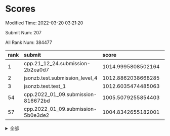 # Scores

Modified Time: 2022-03-20 03:21:20

Submit Num: 207

All Rank Num: 384477

| rank |               submit               |       score        |       sigma        | pk_num |
| :--- | :--------------------------------- | :----------------- | :----------------- | :----- |
| 1    | cpp.21_12_24.submission-2b2ea0d7   | 1014.9995808502164 | 0.8248989862471374 | 7429   |
| 2    | jsonzb.test.submission_level_4     | 1012.8862038668285 | 0.800318225652018  | 7432   |
| 3    | jsonzb.test.test_1                 | 1012.6035474485063 | 0.7836131651805317 | 7429   |
| 54   | cpp.2022_01_09.submission-816672bd | 1005.5079255854403 | 0.7208112912898683 | 7433   |
| 57   | cpp.2022_01_09.submission-5b0e3de2 | 1004.8342655182001 | 0.7321883809345574 | 7431   |


<details>
<summary>全部</summary>

| rank |                 submit                 |       score        |       sigma        | pk_num |
| :--- | :------------------------------------- | :----------------- | :----------------- | :----- |
| 1    | cpp.21_12_24.submission-2b2ea0d7       | 1014.9995808502164 | 0.8248989862471374 | 7429   |
| 2    | jsonzb.test.submission_level_4         | 1012.8862038668285 | 0.800318225652018  | 7432   |
| 3    | jsonzb.test.test_1                     | 1012.6035474485063 | 0.7836131651805317 | 7429   |
| 4    | gobigger.level_3.submission_level_3_40 | 1011.1864381939948 | 0.7788675757697744 | 7430   |
| 5    | gobigger.level_3.submission_level_3_14 | 1011.0158359688278 | 0.7949158439191147 | 7430   |
| 6    | gobigger.level_3.submission_level_3_15 | 1010.8270395582003 | 0.7680006075478711 | 7434   |
| 7    | gobigger.level_3.submission_level_3_46 | 1010.7298898396222 | 0.7671961759926529 | 7425   |
| 8    | gobigger.level_3.submission_level_3_18 | 1010.6453863622602 | 0.7503757327151606 | 7428   |
| 9    | gobigger.level_3.submission_level_3_5  | 1010.6336165238887 | 0.7600736511670555 | 7434   |
| 10   | gobigger.level_3.submission_level_3_44 | 1010.5776349683283 | 0.7673363593677904 | 7429   |
| 11   | gobigger.level_3.submission_level_3_20 | 1010.485433803027  | 0.7574087066105589 | 7430   |
| 12   | gobigger.level_3.submission_level_3_6  | 1010.4807643743143 | 0.7873672937635631 | 7429   |
| 13   | gobigger.level_3.submission_level_3_38 | 1010.4477827791965 | 0.7326176954927522 | 7436   |
| 14   | gobigger.level_3.submission_level_3_27 | 1010.4353749233088 | 0.7794484981035629 | 7433   |
| 15   | gobigger.level_3.submission_level_3_1  | 1010.4138950605865 | 0.7530287868027828 | 7429   |
| 16   | gobigger.level_3.submission_level_3_0  | 1010.4046613681254 | 0.7357982031518902 | 7432   |
| 17   | gobigger.level_3.submission_level_3_12 | 1010.3525301259573 | 0.76193450125996   | 7428   |
| 18   | gobigger.level_3.submission_level_3_28 | 1010.3026043130511 | 0.7923261260049427 | 7432   |
| 19   | gobigger.level_3.submission_level_3_3  | 1010.2954123110729 | 0.7494480445392356 | 7436   |
| 20   | gobigger.level_3.submission_level_3_9  | 1010.2491388749676 | 0.7547109403824483 | 7431   |
| 21   | gobigger.level_3.submission_level_3_45 | 1010.080400552029  | 0.7471934693568675 | 7431   |
| 22   | gobigger.level_3.submission_level_3_21 | 1010.059821818561  | 0.7534747101987368 | 7431   |
| 23   | gobigger.level_3.submission_level_3_43 | 1009.9874252947383 | 0.7528827325568941 | 7428   |
| 24   | gobigger.level_3.submission_level_3_32 | 1009.9852029737882 | 0.7449619836492193 | 7431   |
| 25   | gobigger.level_3.submission_level_3_30 | 1009.9506999025289 | 0.7607484374969895 | 7431   |
| 26   | gobigger.level_3.submission_level_3_24 | 1009.9298638751828 | 0.7577335676844302 | 7433   |
| 27   | gobigger.level_3.submission_level_3_10 | 1009.8921393131349 | 0.771817341441406  | 7428   |
| 28   | gobigger.level_3.submission_level_3_29 | 1009.8436221088774 | 0.7418422113670958 | 7427   |
| 29   | gobigger.level_3.submission_level_3_49 | 1009.8415640625111 | 0.7869558074989452 | 7429   |
| 30   | gobigger.level_3.submission_level_3_47 | 1009.8250199987967 | 0.7729469312518301 | 7433   |
| 31   | gobigger.level_3.submission_level_3_13 | 1009.7364863480834 | 0.7627797474561311 | 7432   |
| 32   | gobigger.level_3.submission_level_3_33 | 1009.7181559644662 | 0.7358929283073431 | 7431   |
| 33   | gobigger.level_3.submission_level_3_16 | 1009.7099146540902 | 0.7525216025718586 | 7434   |
| 34   | gobigger.level_3.submission_level_3_41 | 1009.6609115160437 | 0.74562329461746   | 7430   |
| 35   | gobigger.level_3.submission_level_3_37 | 1009.5708355822048 | 0.7594555145100893 | 7424   |
| 36   | gobigger.level_3.submission_level_3_26 | 1009.5166803815073 | 0.7409232472461297 | 7422   |
| 37   | gobigger.level_3.submission_level_3_25 | 1009.4652519478205 | 0.7645417098632872 | 7430   |
| 38   | gobigger.level_3.submission_level_3_8  | 1009.3760902674607 | 0.7463175378603638 | 7432   |
| 39   | gobigger.level_3.submission_level_3_36 | 1009.3617134955256 | 0.7573445285562161 | 7428   |
| 40   | gobigger.level_3.submission_level_3_35 | 1009.2971021496879 | 0.7332478642654757 | 7430   |
| 41   | gobigger.level_3.submission_level_3_4  | 1009.2542897242449 | 0.7392996156546603 | 7432   |
| 42   | gobigger.level_3.submission_level_3_31 | 1009.229162497842  | 0.7417693686227457 | 7420   |
| 43   | gobigger.level_3.submission_level_3_19 | 1009.2214456413155 | 0.7378823491144887 | 7437   |
| 44   | gobigger.level_3.submission_level_3_34 | 1009.1261416201235 | 0.7602536863957653 | 7430   |
| 45   | gobigger.level_3.submission_level_3_17 | 1009.0492082253668 | 0.7733615446124644 | 7434   |
| 46   | gobigger.level_3.submission_level_3_22 | 1009.0129320682458 | 0.7261835440542199 | 7427   |
| 47   | gobigger.level_3.submission_level_3_7  | 1008.9112280798137 | 0.7469879230678803 | 7431   |
| 48   | gobigger.level_3.submission_level_3_42 | 1008.8419461938765 | 0.7461726063812922 | 7427   |
| 49   | gobigger.level_3.submission_level_3_2  | 1008.8386127910777 | 0.7474112527423948 | 7434   |
| 50   | gobigger.level_3.submission_level_3_11 | 1008.7841078661036 | 0.7509859720012648 | 7433   |
| 51   | gobigger.level_3.submission_level_3_39 | 1008.7634574063012 | 0.7386551488024965 | 7430   |
| 52   | gobigger.level_3.submission_level_3_48 | 1008.5797058275614 | 0.7390101683069672 | 7425   |
| 53   | gobigger.level_3.submission_level_3_23 | 1008.4476517774806 | 0.7417907490461824 | 7431   |
| 54   | cpp.2022_01_09.submission-816672bd     | 1005.5079255854403 | 0.7208112912898683 | 7433   |
| 55   | gobigger.level_1.submission_level_1_38 | 1005.3120686650487 | 0.7137260351669016 | 7430   |
| 56   | gobigger.level_1.submission_level_1_25 | 1005.0627313220496 | 0.7218487945281503 | 7425   |
| 57   | cpp.2022_01_09.submission-5b0e3de2     | 1004.8342655182001 | 0.7321883809345574 | 7431   |
| 58   | gobigger.level_1.submission_level_1_23 | 1004.8053170431232 | 0.7286817131202937 | 7431   |
| 59   | gobigger.level_1.submission_level_1_14 | 1004.7802308111482 | 0.7304158735749111 | 7428   |
| 60   | gobigger.level_1.submission_level_1_32 | 1004.7688770936084 | 0.7173417692249741 | 7429   |
| 61   | gobigger.level_1.submission_level_1_13 | 1004.7562643543071 | 0.7121602250225786 | 7431   |
| 62   | gobigger.level_1.submission_level_1_46 | 1004.7182336056837 | 0.733147002086401  | 7428   |
| 63   | gobigger.level_1.submission_level_1_35 | 1004.4816174756271 | 0.7103418255353675 | 7423   |
| 64   | gobigger.level_1.submission_level_1_43 | 1004.2160716489816 | 0.7053617246076153 | 7429   |
| 65   | gobigger.level_1.submission_level_1_36 | 1004.2045336921805 | 0.7066375182500919 | 7429   |
| 66   | gobigger.level_1.submission_level_1_30 | 1004.1898225124777 | 0.7210952653731763 | 7431   |
| 67   | gobigger.level_1.submission_level_1_39 | 1003.9982376376093 | 0.7317210150918447 | 7428   |
| 68   | gobigger.level_1.submission_level_1_3  | 1003.9773218494076 | 0.7258629496266163 | 7432   |
| 69   | gobigger.level_1.submission_level_1_48 | 1003.9499577185669 | 0.7113853085121344 | 7432   |
| 70   | gobigger.level_1.submission_level_1_5  | 1003.9249421763792 | 0.7177428723759198 | 7431   |
| 71   | gobigger.level_1.submission_level_1_1  | 1003.9137310254691 | 0.7076958697680066 | 7422   |
| 72   | gobigger.level_1.submission_level_1_49 | 1003.8770771965861 | 0.7168015892852723 | 7435   |
| 73   | gobigger.level_1.submission_level_1_29 | 1003.8486532810973 | 0.7293094017164938 | 7431   |
| 74   | gobigger.level_1.submission_level_1_33 | 1003.8410409810366 | 0.7115530218238688 | 7429   |
| 75   | gobigger.level_1.submission_level_1_11 | 1003.7546555559221 | 0.7122864745338783 | 7429   |
| 76   | gobigger.level_1.submission_level_1_41 | 1003.6891218764666 | 0.7297910123959125 | 7425   |
| 77   | gobigger.level_1.submission_level_1_19 | 1003.6740112945016 | 0.7138626651023526 | 7430   |
| 78   | gobigger.level_1.submission_level_1_7  | 1003.6720698519507 | 0.7181925511774722 | 7437   |
| 79   | gobigger.level_1.submission_level_1_15 | 1003.5948934580368 | 0.7160418201242795 | 7430   |
| 80   | gobigger.level_1.submission_level_1_16 | 1003.5094554193741 | 0.7149750601400778 | 7434   |
| 81   | gobigger.level_1.submission_level_1_0  | 1003.4594296851526 | 0.7124993793478135 | 7425   |
| 82   | gobigger.level_1.submission_level_1_27 | 1003.414140706941  | 0.7264784692108645 | 7428   |
| 83   | gobigger.level_1.submission_level_1_40 | 1003.3625739633264 | 0.7084897359332378 | 7427   |
| 84   | gobigger.level_1.submission_level_1_10 | 1003.3465071296088 | 0.7224183978474374 | 7431   |
| 85   | gobigger.level_1.submission_level_1_22 | 1003.3337227482493 | 0.7044486588202181 | 7426   |
| 86   | gobigger.level_1.submission_level_1_37 | 1003.302478271498  | 0.7118210848224974 | 7427   |
| 87   | gobigger.level_1.submission_level_1_6  | 1003.2906182511633 | 0.7155204172609041 | 7427   |
| 88   | gobigger.level_1.submission_level_1_21 | 1003.2371312612439 | 0.71421801162746   | 7424   |
| 89   | gobigger.level_1.submission_level_1_45 | 1003.1659050388829 | 0.7075915545974326 | 7435   |
| 90   | gobigger.level_1.submission_level_1_42 | 1003.1374858972266 | 0.7250316554498605 | 7431   |
| 91   | gobigger.level_1.submission_level_1_8  | 1003.0647579806753 | 0.7144446153720022 | 7432   |
| 92   | gobigger.level_1.submission_level_1_20 | 1002.9515011937677 | 0.7053939471194415 | 7434   |
| 93   | gobigger.level_1.submission_level_1_44 | 1002.9007955054494 | 0.7093501352144675 | 7437   |
| 94   | gobigger.level_1.submission_level_1_18 | 1002.8954848672919 | 0.7244701803910403 | 7425   |
| 95   | gobigger.level_1.submission_level_1_28 | 1002.7406448661754 | 0.7074791098805064 | 7432   |
| 96   | gobigger.level_1.submission_level_1_4  | 1002.6680258208612 | 0.7235026434573398 | 7425   |
| 97   | gobigger.level_1.submission_level_1_2  | 1002.4400998235626 | 0.7083090156050047 | 7429   |
| 98   | gobigger.level_1.submission_level_1_34 | 1002.2956601937743 | 0.7053941492400582 | 7424   |
| 99   | gobigger.level_1.submission_level_1_24 | 1002.0385331714783 | 0.7140112615685347 | 7431   |
| 100  | gobigger.level_1.submission_level_1_17 | 1002.0047305845907 | 0.7170100559120767 | 7430   |
| 101  | gobigger.level_1.submission_level_1_31 | 1001.8630143123852 | 0.7115701671714513 | 7431   |
| 102  | gobigger.level_1.submission_level_1_12 | 1001.8038384176871 | 0.7065415093980328 | 7428   |
| 103  | gobigger.level_1.submission_level_1_47 | 1001.6486200457231 | 0.7067366428124273 | 7429   |
| 104  | gobigger.level_1.submission_level_1_9  | 1001.2565593477616 | 0.7192751877936813 | 7431   |
| 105  | gobigger.level_1.submission_level_1_26 | 1000.6811764905731 | 0.7095116252798527 | 7428   |
| 106  | gobigger.random.submission_random_46   | 997.625463801019   | 0.7104380525559177 | 7428   |
| 107  | gobigger.random.submission_random_45   | 996.9939625547898  | 0.7073540739786656 | 7430   |
| 108  | gobigger.random.submission_random_9    | 996.9086562089609  | 0.7058543181680776 | 7426   |
| 109  | gobigger.random.submission_random_28   | 996.8204995079825  | 0.6979605561800794 | 7429   |
| 110  | gobigger.random.submission_random_21   | 996.7736007156328  | 0.7102872084759141 | 7437   |
| 111  | gobigger.random.submission_random_36   | 996.7455017783715  | 0.7239449612707197 | 7431   |
| 112  | gobigger.random.submission_random_22   | 996.7300024041944  | 0.6962567834231055 | 7426   |
| 113  | gobigger.random.submission_random_8    | 996.7150493898778  | 0.7148568902642181 | 7422   |
| 114  | gobigger.random.submission_random_13   | 996.6743418852195  | 0.7111294053523992 | 7430   |
| 115  | gobigger.random.submission_random_32   | 996.6228051739653  | 0.7087304548073936 | 7430   |
| 116  | gobigger.random.submission_random_6    | 996.6183551414551  | 0.7173667109371935 | 7432   |
| 117  | gobigger.random.submission_random_37   | 996.5524976011227  | 0.7078686292546255 | 7429   |
| 118  | gobigger.random.submission_random_17   | 996.5097639586318  | 0.7057752314447455 | 7431   |
| 119  | gobigger.random.submission_random_3    | 996.4389849126213  | 0.7095739665386913 | 7431   |
| 120  | gobigger.random.submission_random_16   | 996.4183626415197  | 0.7107154710876211 | 7428   |
| 121  | gobigger.random.submission_random_12   | 996.4110290764494  | 0.7035109658331617 | 7432   |
| 122  | gobigger.random.submission_random_20   | 996.3971639410212  | 0.7036329989493344 | 7429   |
| 123  | gobigger.random.submission_random_47   | 996.3460177070453  | 0.7187485813967099 | 7429   |
| 124  | gobigger.random.submission_random_23   | 996.3387381117582  | 0.7213192184845841 | 7429   |
| 125  | gobigger.random.submission_random_29   | 996.3363281562112  | 0.7099326472701001 | 7429   |
| 126  | gobigger.random.submission_random_11   | 996.2827039766065  | 0.7106048749235394 | 7432   |
| 127  | gobigger.random.submission_random_27   | 996.2447831874613  | 0.7159228110863214 | 7428   |
| 128  | gobigger.random.submission_random_38   | 996.2069449277403  | 0.725578980505158  | 7424   |
| 129  | gobigger.random.submission_random_48   | 996.0936677641399  | 0.7098132885812906 | 7430   |
| 130  | gobigger.random.submission_random_35   | 996.0841859469848  | 0.7218434635336863 | 7428   |
| 131  | gobigger.random.submission_random_41   | 996.0463422814556  | 0.7088190327999272 | 7429   |
| 132  | gobigger.random.submission_random_2    | 996.0033387865885  | 0.7128022662667016 | 7427   |
| 133  | gobigger.random.submission_random_19   | 995.9712492134598  | 0.7133421418941797 | 7431   |
| 134  | gobigger.random.submission_random_18   | 995.8840005686432  | 0.7101268364312253 | 7432   |
| 135  | gobigger.random.submission_random_7    | 995.8390347385593  | 0.7036136829684901 | 7431   |
| 136  | gobigger.random.submission_random_25   | 995.7278713970077  | 0.7085880936158446 | 7430   |
| 137  | gobigger.random.submission_random_43   | 995.6773553638772  | 0.710055472083596  | 7428   |
| 138  | gobigger.random.submission_random_42   | 995.5525628541757  | 0.73768143080382   | 7431   |
| 139  | gobigger.random.submission_random_26   | 995.5463968568847  | 0.7090483729035191 | 7432   |
| 140  | gobigger.random.submission_random_4    | 995.5093222420229  | 0.7078027710678715 | 7432   |
| 141  | gobigger.random.submission_random_0    | 995.5070780335707  | 0.708645381455796  | 7429   |
| 142  | gobigger.random.submission_random_49   | 995.4941343844894  | 0.708945918885478  | 7428   |
| 143  | gobigger.random.submission_random_39   | 995.4780305021255  | 0.7277998734461312 | 7430   |
| 144  | gobigger.random.submission_random_44   | 995.4639350461147  | 0.7268946912667446 | 7429   |
| 145  | gobigger.random.submission_random_31   | 995.4467563827822  | 0.7135709150867834 | 7432   |
| 146  | gobigger.random.submission_random_34   | 995.4292085726254  | 0.7089642168908017 | 7427   |
| 147  | gobigger.random.submission_random_24   | 995.3958675926938  | 0.7200276635885229 | 7425   |
| 148  | gobigger.random.submission_random_5    | 995.2935521135795  | 0.7159500471099435 | 7432   |
| 149  | gobigger.random.submission_random_1    | 995.2878318811371  | 0.7122040826834016 | 7425   |
| 150  | gobigger.random.submission_random_40   | 995.1775855323156  | 0.7123916869896579 | 7426   |
| 151  | gobigger.random.submission_random_15   | 995.0709149531558  | 0.7126181172167206 | 7429   |
| 152  | gobigger.random.submission_random_33   | 995.0571631500412  | 0.728015649553128  | 7434   |
| 153  | gobigger.random.submission_random_30   | 994.8530064916041  | 0.7246080044606734 | 7432   |
| 154  | gobigger.random.submission_random_10   | 994.4933636215821  | 0.720222986205758  | 7427   |
| 155  | gobigger.random.submission_random_14   | 994.3878385012661  | 0.7137554248117317 | 7433   |
| 156  | gobigger.level_2.submission_level_2_30 | 993.8273260923446  | 0.7326543521975486 | 7430   |
| 157  | gobigger.level_2.submission_level_2_48 | 993.8182570673222  | 0.7411306684425277 | 7424   |
| 158  | gobigger.level_2.submission_level_2_18 | 993.4638128777111  | 0.7426495363353978 | 7429   |
| 159  | gobigger.level_2.submission_level_2_1  | 993.3333743973782  | 0.7209685251225652 | 7432   |
| 160  | gobigger.level_2.submission_level_2_37 | 993.2623797907966  | 0.7483584572329836 | 7423   |
| 161  | gobigger.level_2.submission_level_2_22 | 993.1243507344096  | 0.7566566873673596 | 7429   |
| 162  | gobigger.level_2.submission_level_2_26 | 993.101833672099   | 0.7409418474715495 | 7431   |
| 163  | gobigger.level_2.submission_level_2_5  | 993.0729359750246  | 0.7540847669659578 | 7425   |
| 164  | gobigger.level_2.submission_level_2_28 | 992.9588854047157  | 0.7375239704267031 | 7431   |
| 165  | gobigger.level_2.submission_level_2_23 | 992.856869555626   | 0.7282405899541853 | 7431   |
| 166  | gobigger.level_2.submission_level_2_39 | 992.8406895824     | 0.7533677502619387 | 7426   |
| 167  | gobigger.level_2.submission_level_2_13 | 992.7774589134572  | 0.7357310498183253 | 7426   |
| 168  | gobigger.level_2.submission_level_2_10 | 992.6949231862532  | 0.7433465472042581 | 7433   |
| 169  | gobigger.level_2.submission_level_2_49 | 992.6677757849233  | 0.7406957765340928 | 7433   |
| 170  | gobigger.level_2.submission_level_2_40 | 992.6129157459607  | 0.7353499839076916 | 7433   |
| 171  | gobigger.level_2.submission_level_2_11 | 992.5480416082096  | 0.7475349083774646 | 7431   |
| 172  | gobigger.level_2.submission_level_2_4  | 992.5235275643802  | 0.7517040911344319 | 7429   |
| 173  | gobigger.level_2.submission_level_2_8  | 992.4111023370973  | 0.7367753717516332 | 7427   |
| 174  | gobigger.level_2.submission_level_2_45 | 992.2532837869313  | 0.7308073470028549 | 7429   |
| 175  | gobigger.level_2.submission_level_2_38 | 992.2295044329593  | 0.7486410499097177 | 7428   |
| 176  | gobigger.level_2.submission_level_2_35 | 992.2157883048743  | 0.7479580360725931 | 7432   |
| 177  | gobigger.level_2.submission_level_2_20 | 992.211838773891   | 0.7500436348144988 | 7432   |
| 178  | gobigger.level_2.submission_level_2_9  | 992.1863630588049  | 0.7421861129447079 | 7432   |
| 179  | gobigger.level_2.submission_level_2_2  | 992.149377062687   | 0.7630823664730595 | 7428   |
| 180  | gobigger.level_2.submission_level_2_24 | 992.1483794751872  | 0.7673543732593497 | 7430   |
| 181  | gobigger.level_2.submission_level_2_42 | 992.0106974514247  | 0.7545833535404035 | 7432   |
| 182  | gobigger.level_2.submission_level_2_34 | 991.9689665331331  | 0.7447663837699766 | 7431   |
| 183  | gobigger.level_2.submission_level_2_16 | 991.917696777778   | 0.768336085360101  | 7431   |
| 184  | gobigger.level_2.submission_level_2_29 | 991.8893828220989  | 0.7574076313998325 | 7427   |
| 185  | gobigger.level_2.submission_level_2_21 | 991.8731924472316  | 0.7377631104425141 | 7426   |
| 186  | gobigger.level_2.submission_level_2_43 | 991.8438313846898  | 0.7292846739916226 | 7426   |
| 187  | gobigger.level_2.submission_level_2_46 | 991.757398209179   | 0.7520241317197592 | 7429   |
| 188  | gobigger.level_2.submission_level_2_44 | 991.6574926623099  | 0.7645852566415939 | 7428   |
| 189  | gobigger.level_2.submission_level_2_19 | 991.630796253097   | 0.7465106119333513 | 7428   |
| 190  | gobigger.level_2.submission_level_2_15 | 991.580246426592   | 0.7810689097426977 | 7428   |
| 191  | gobigger.level_2.submission_level_2_6  | 991.5220841433152  | 0.7595974769248607 | 7428   |
| 192  | gobigger.level_2.submission_level_2_36 | 991.5153654787937  | 0.757067121894532  | 7430   |
| 193  | gobigger.level_2.submission_level_2_14 | 991.4829275766697  | 0.750274106990814  | 7433   |
| 194  | gobigger.level_2.submission_level_2_33 | 991.4797835494812  | 0.7604256485790737 | 7431   |
| 195  | gobigger.level_2.submission_level_2_31 | 991.4006573163147  | 0.729284797791922  | 7428   |
| 196  | gobigger.level_2.submission_level_2_17 | 991.3768707170484  | 0.772045776159627  | 7431   |
| 197  | gobigger.level_2.submission_level_2_47 | 991.285857400825   | 0.7506639593931815 | 7429   |
| 198  | gobigger.level_2.submission_level_2_41 | 991.1978171426135  | 0.7521092754009231 | 7426   |
| 199  | gobigger.level_2.submission_level_2_0  | 991.1331966304675  | 0.7459016708646417 | 7423   |
| 200  | gobigger.level_2.submission_level_2_32 | 991.0879807153373  | 0.7709239237168664 | 7429   |
| 201  | gobigger.level_2.submission_level_2_27 | 991.0742257737355  | 0.7737536025428389 | 7431   |
| 202  | gobigger.level_2.submission_level_2_7  | 990.865134987228   | 0.7605621370512431 | 7428   |
| 203  | gobigger.level_2.submission_level_2_3  | 990.8541694913242  | 0.7706407259181002 | 7430   |
| 204  | gobigger.level_2.submission_level_2_25 | 990.778581892314   | 0.7847499634100052 | 7429   |
| 205  | gobigger.level_2.submission_level_2_12 | 990.4768912904879  | 0.7600227697515206 | 7426   |
| 206  | gobigger.none.submission_none_0        | 976.7862541263565  | 1.3951956465062378 | 7429   |
| 207  | gobigger.none.submission_none_1        | 974.7283815158202  | 1.627619611920818  | 7427   |

</details>